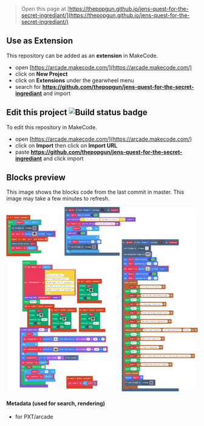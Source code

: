  


> Open this page at [https://thepopgun.github.io/jens-quest-for-the-secret-ingrediant/](https://thepopgun.github.io/jens-quest-for-the-secret-ingrediant/)

## Use as Extension

This repository can be added as an **extension** in MakeCode.

* open [https://arcade.makecode.com/](https://arcade.makecode.com/)
* click on **New Project**
* click on **Extensions** under the gearwheel menu
* search for **https://github.com/thepopgun/jens-quest-for-the-secret-ingrediant** and import

## Edit this project ![Build status badge](https://github.com/thepopgun/jens-quest-for-the-secret-ingrediant/workflows/MakeCode/badge.svg)

To edit this repository in MakeCode.

* open [https://arcade.makecode.com/](https://arcade.makecode.com/)
* click on **Import** then click on **Import URL**
* paste **https://github.com/thepopgun/jens-quest-for-the-secret-ingrediant** and click import

## Blocks preview

This image shows the blocks code from the last commit in master.
This image may take a few minutes to refresh.

![A rendered view of the blocks](https://github.com/thepopgun/jens-quest-for-the-secret-ingrediant/raw/master/.github/makecode/blocks.png)

#### Metadata (used for search, rendering)

* for PXT/arcade
<script src="https://makecode.com/gh-pages-embed.js"></script><script>makeCodeRender("{{ site.makecode.home_url }}", "{{ site.github.owner_name }}/{{ site.github.repository_name }}");</script>
